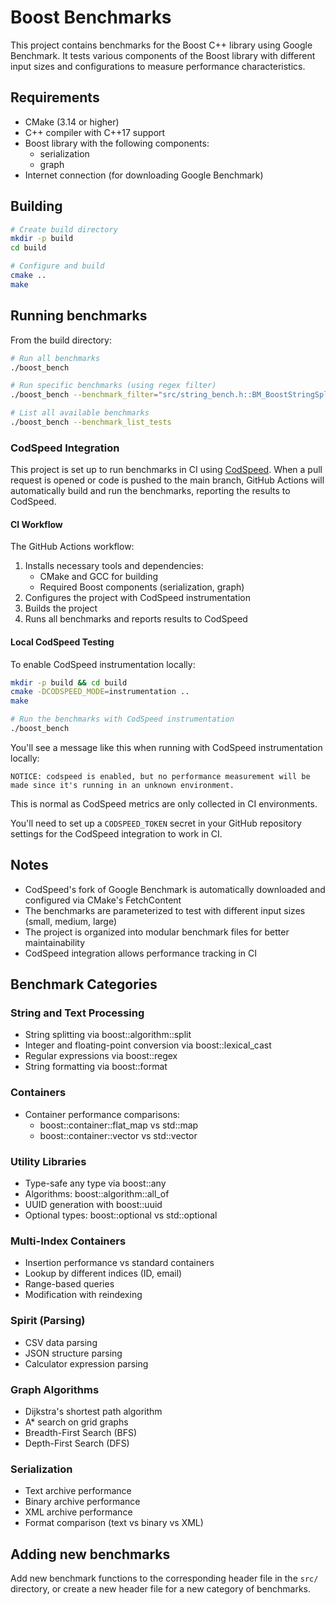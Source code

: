 # Boost Benchmarks

This project contains benchmarks for the Boost C++ library using Google Benchmark. It tests various components of the Boost library with different input sizes and configurations to measure performance characteristics.

## Requirements

- CMake (3.14 or higher)
- C++ compiler with C++17 support
- Boost library with the following components:
  - serialization
  - graph
- Internet connection (for downloading Google Benchmark)

## Building

```bash
# Create build directory
mkdir -p build
cd build

# Configure and build
cmake ..
make
```

## Running benchmarks

From the build directory:

```bash
# Run all benchmarks
./boost_bench

# Run specific benchmarks (using regex filter)
./boost_bench --benchmark_filter="src/string_bench.h::BM_BoostStringSplit"

# List all available benchmarks
./boost_bench --benchmark_list_tests
```

### CodSpeed Integration

This project is set up to run benchmarks in CI using [CodSpeed](https://codspeed.io/). When a pull request is opened or code is pushed to the main branch, GitHub Actions will automatically build and run the benchmarks, reporting the results to CodSpeed.

#### CI Workflow

The GitHub Actions workflow:
1. Installs necessary tools and dependencies:
   - CMake and GCC for building
   - Required Boost components (serialization, graph)
2. Configures the project with CodSpeed instrumentation
3. Builds the project
4. Runs all benchmarks and reports results to CodSpeed

#### Local CodSpeed Testing

To enable CodSpeed instrumentation locally:

```bash
mkdir -p build && cd build
cmake -DCODSPEED_MODE=instrumentation ..
make

# Run the benchmarks with CodSpeed instrumentation
./boost_bench
```

You'll see a message like this when running with CodSpeed instrumentation locally:
```
NOTICE: codspeed is enabled, but no performance measurement will be made since it's running in an unknown environment.
```

This is normal as CodSpeed metrics are only collected in CI environments.

You'll need to set up a `CODSPEED_TOKEN` secret in your GitHub repository settings for the CodSpeed integration to work in CI.

## Notes

- CodSpeed's fork of Google Benchmark is automatically downloaded and configured via CMake's FetchContent
- The benchmarks are parameterized to test with different input sizes (small, medium, large)
- The project is organized into modular benchmark files for better maintainability
- CodSpeed integration allows performance tracking in CI

## Benchmark Categories

### String and Text Processing
- String splitting via boost::algorithm::split
- Integer and floating-point conversion via boost::lexical_cast
- Regular expressions via boost::regex
- String formatting via boost::format

### Containers
- Container performance comparisons:
  - boost::container::flat_map vs std::map
  - boost::container::vector vs std::vector

### Utility Libraries
- Type-safe any type via boost::any
- Algorithms: boost::algorithm::all_of
- UUID generation with boost::uuid
- Optional types: boost::optional vs std::optional

### Multi-Index Containers
- Insertion performance vs standard containers
- Lookup by different indices (ID, email)
- Range-based queries
- Modification with reindexing

### Spirit (Parsing)
- CSV data parsing
- JSON structure parsing
- Calculator expression parsing

### Graph Algorithms
- Dijkstra's shortest path algorithm
- A* search on grid graphs
- Breadth-First Search (BFS)
- Depth-First Search (DFS)

### Serialization
- Text archive performance
- Binary archive performance
- XML archive performance
- Format comparison (text vs binary vs XML)

## Adding new benchmarks

Add new benchmark functions to the corresponding header file in the `src/` directory, or create a new header file for a new category of benchmarks.